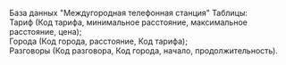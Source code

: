 База данных "Междугородная телефонная станция"
Таблицы: </br>
Тариф (Код тарифа, минимальное расстояние, максимальное расстояние, цена); </br>
Города (Код города, расстояние, Код тарифа); </br>
Разговоры (Код разговора, Код города, начало, продолжительность). </br>
